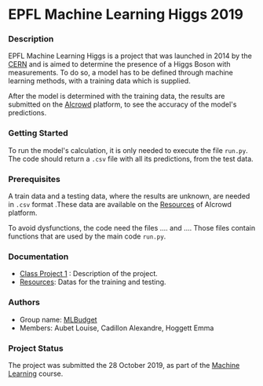 # EPFL Machine Learning Higgs 2019

### Description
EPFL Machine Learning Higgs is a project that was launched in 2014 by the [CERN](https://home.cern/news/news/computing/higgs-boson-machine-learning-challenge) and is aimed to determine the presence of a Higgs Boson with measurements. To do so, a model has to be defined through machine learning methods, with a training data which is supplied.

After the model is determined with the training data, the results are submitted on the [AIcrowd](https://www.aicrowd.com/challenges/epfl-machine-learning-higgs-2019) platform, to see the accuracy of the model's predictions.

### Getting Started
To run the model's calculation, it is only needed to execute the file `run.py`. The code should return a `.csv` file with all its predictions, from the test data.


### Prerequisites
A train data and a testing data, where the results are unknown, are needed in `.csv` format .These data are available on the [Resources](https://www.aicrowd.com/challenges/epfl-machine-learning-higgs-2019/dataset_files) of AIcrowd platform.

To avoid dysfunctions, the code need the files .... and .... Those files contain functions that are used by the main code `run.py`.

### Documentation
* [Class Project 1](https://github.com/epfml/ML_course/raw/master/projects/project1/project1_description.pdf) : Description of the project.
* [Resources](https://www.aicrowd.com/challenges/epfl-machine-learning-higgs-2019/dataset_files): Datas for the training and testing.

### Authors
* Group name: [MLBudget](https://www.aicrowd.com/teams/ML_Budget)
* Members: Aubet Louise, Cadillon Alexandre, Hoggett Emma

### Project Status
The project was submitted the 28 October 2019, as part of the [Machine Learning](https://www.epfl.ch/labs/mlo/machine-learning-cs-433/) course.
